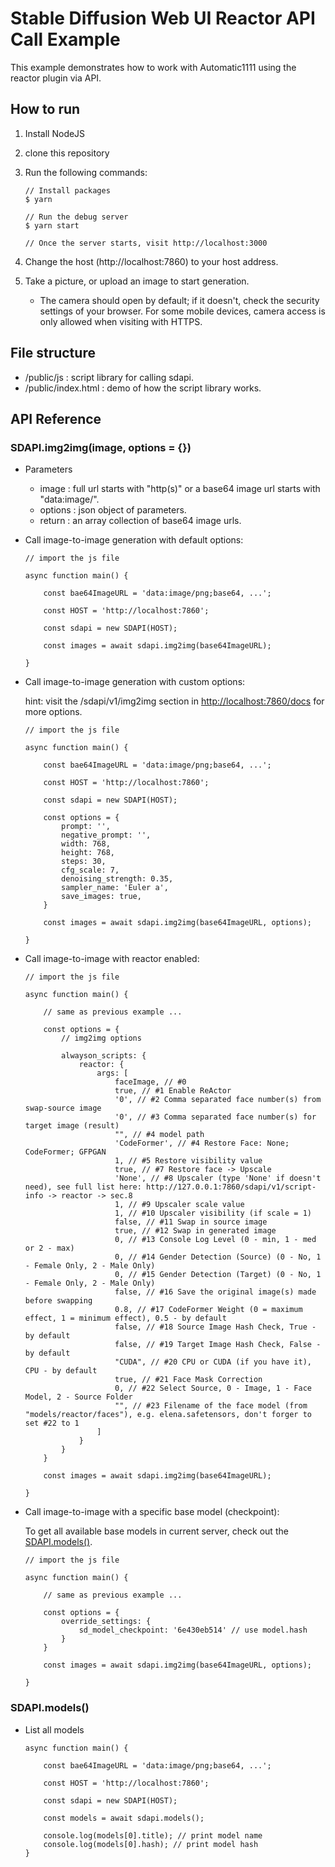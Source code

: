 # Stable Diffusion Web UI Reactor API Call Example
This example demonstrates how to work with Automatic1111 using the reactor plugin via API.

## How to run
1. Install NodeJS
2. clone this repository
3. Run the following commands:

    ```
    // Install packages
    $ yarn

    // Run the debug server
    $ yarn start

    // Once the server starts, visit http://localhost:3000
    ```

4. Change the host (http://localhost:7860) to your host address.
5. Take a picture, or upload an image to start generation.
    - The camera should open by default; if it doesn't, check the security settings of your browser. For some mobile devices, camera access is only allowed when visiting with HTTPS.

## File structure
- /public/js : script library for calling sdapi.
- /public/index.html : demo of how the script library works.

## API Reference

### <a hame="SDAPI.img2img"></a>SDAPI.img2img(image, options = {})
- Parameters
    - image : full url starts with "http(s)" or a base64 image url starts with "data:image/".
    - options : json object of parameters.
    - return : an array collection of base64 image urls.
    
- Call image-to-image generation with default options:

    ```
    // import the js file

    async function main() {

        const bae64ImageURL = 'data:image/png;base64, ...';

        const HOST = 'http://localhost:7860';

        const sdapi = new SDAPI(HOST);

        const images = await sdapi.img2img(base64ImageURL);

    }
    ```

- Call image-to-image generation with custom options:

    hint: visit the /sdapi/v1/img2img section in [http://localhost:7860/docs](http://localhost:7860/docs) for more options.

    ```
    // import the js file

    async function main() {

        const bae64ImageURL = 'data:image/png;base64, ...';

        const HOST = 'http://localhost:7860';

        const sdapi = new SDAPI(HOST);

        const options = {
            prompt: '',
            negative_prompt: '',
            width: 768,
            height: 768,
            steps: 30,
            cfg_scale: 7,
            denoising_strength: 0.35,
            sampler_name: 'Euler a',
            save_images: true,
        }

        const images = await sdapi.img2img(base64ImageURL, options);

    }
    ```

- Call image-to-image with reactor enabled:

    ```
    // import the js file

    async function main() {

        // same as previous example ...

        const options = {
            // img2img options

            alwayson_scripts: {
                reactor: {
                    args: [
                        faceImage, // #0
                        true, // #1 Enable ReActor
                        '0', // #2 Comma separated face number(s) from swap-source image
                        '0', // #3 Comma separated face number(s) for target image (result)
                        "", // #4 model path
                        'CodeFormer', // #4 Restore Face: None; CodeFormer; GFPGAN
                        1, // #5 Restore visibility value
                        true, // #7 Restore face -> Upscale
                        'None', // #8 Upscaler (type 'None' if doesn't need), see full list here: http://127.0.0.1:7860/sdapi/v1/script-info -> reactor -> sec.8
                        1, // #9 Upscaler scale value
                        1, // #10 Upscaler visibility (if scale = 1)
                        false, // #11 Swap in source image
                        true, // #12 Swap in generated image
                        0, // #13 Console Log Level (0 - min, 1 - med or 2 - max)
                        0, // #14 Gender Detection (Source) (0 - No, 1 - Female Only, 2 - Male Only)
                        0, // #15 Gender Detection (Target) (0 - No, 1 - Female Only, 2 - Male Only)
                        false, // #16 Save the original image(s) made before swapping
                        0.8, // #17 CodeFormer Weight (0 = maximum effect, 1 = minimum effect), 0.5 - by default
                        false, // #18 Source Image Hash Check, True - by default
                        false, // #19 Target Image Hash Check, False - by default
                        "CUDA", // #20 CPU or CUDA (if you have it), CPU - by default
                        true, // #21 Face Mask Correction
                        0, // #22 Select Source, 0 - Image, 1 - Face Model, 2 - Source Folder
                        "", // #23 Filename of the face model (from "models/reactor/faces"), e.g. elena.safetensors, don't forger to set #22 to 1
                    ]
                }
            }
        }

        const images = await sdapi.img2img(base64ImageURL);

    }
    ```

- Call image-to-image with a specific base model (checkpoint):

    To get all available base models in current server, check out the [SDAPI.models()](#SDAPI.models).

    ```
    // import the js file

    async function main() {

        // same as previous example ...

        const options = {
            override_settings: {
                sd_model_checkpoint: '6e430eb514' // use model.hash
            }
        }

        const images = await sdapi.img2img(base64ImageURL, options);

    }
    ```


### <a hame="SDAPI.models"></a>SDAPI.models()

- List all models
    ```
    async function main() {

        const bae64ImageURL = 'data:image/png;base64, ...';

        const HOST = 'http://localhost:7860';

        const sdapi = new SDAPI(HOST);

        const models = await sdapi.models();

        console.log(models[0].title); // print model name
        console.log(models[0].hash); // print model hash
    }
    ```